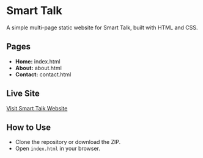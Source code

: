 # Smart Talk

A simple multi-page static website for Smart Talk, built with HTML and CSS.

## Pages
- **Home:** index.html
- **About:** about.html
- **Contact:** contact.html

## Live Site
[Visit Smart Talk Website](https://smart-talk-d5pf.onrender.com)

## How to Use
- Clone the repository or download the ZIP.
- Open `index.html` in your browser.
